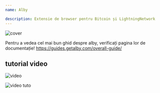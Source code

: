 ```yaml
---
name: Alby

description: Extensie de browser pentru Bitcoin și LightningNetwork
---
```


![cover](assets/cover.webp)

Pentru a vedea cel mai bun ghid despre alby, verificați pagina lor de documentație! https://guides.getalby.com/overall-guide/

## tutorial video

![video](https://youtu.be/nd5fX2vHuDw)

![video tuto](https://guides.getalby.com/overall-guide/)